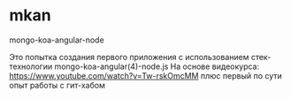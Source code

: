 # mkan
mongo-koa-angular-node

Это попытка создания первого приложения с использованием стек-технологии mongo-koa-angular(4)-node.js
На основе видеокурса: https://www.youtube.com/watch?v=Tw-rskOmcMM
плюс первый по сути опыт работы с гит-хабом

